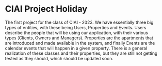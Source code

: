 # CIAI Project Holiday
 The first project for the class of CIAI - 2023.
We have essentially three big types of entities,
with these being Users, Properties and Events.
Users describe the people that will be using our
application, with their various types (Clients,
 Owners and Managers). Properties are the apartments
that are introduced and made available in the system,
and finally Events are the calendar events that will
happen in a given property. There is a general realization
of these classes and their properties, but they are still
not getting tested as they should, which should be updated
soon.

